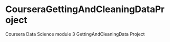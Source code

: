 CourseraGettingAndCleaningDataProject
=====================================

Coursera Data Science module 3 GettingAndCleaningData Project

